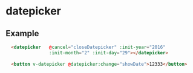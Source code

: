 datepicker
================================

## Example

```html
  <datepicker   @cancel="closeDatepicker" :init-year="2016"
                :init-month="2" :init-day="29"></datepicker>
                
  <button v-datepicker @datepicker:change="showDate">12333</button>
                
```